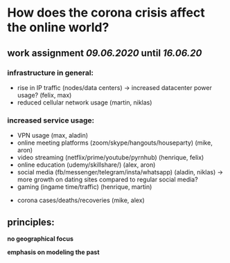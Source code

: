 # How does the corona crisis affect the online world?

## work assignment *09.06.2020* until *16.06.20*

### infrastructure in general:
* rise in IP traffic (nodes/data centers) -> increased datacenter power usage? (felix, max)
* reduced cellular network usage (martin, niklas)

### increased service usage:

* VPN usage (max, aladin)
* online meeting platforms (zoom/skype/hangouts/houseparty) (mike, aron)
* video streaming (netflix/prime/youtube/pyrnhub) (henrique, felix)
* online education (udemy/skillshare/) (alex, aron)
* social media (fb/messenger/telegram/insta/whatsapp) (aladin, niklas)
  -> more growth on dating sites compared to regular social media?
* gaming (ingame time/traffic) (henrique, martin)


- corona cases/deaths/recoveries (mike, alex)


## principles:

**no geographical focus**

**emphasis on modeling the past**
